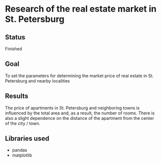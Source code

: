 # Research of the real estate market in St. Petersburg
## Status
Finished
## Goal
To set the parameters for determining the market price of real estate in St. Petersburg and nearby localities
## Results
The price of apartments in St. Petersburg and neighboring towns is influenced by the total area and, as a result, the number of rooms. There is also a slight dependence on the distance of the apartment from the center of the city / town.
## Libraries used
* pandas
* matplotlib
